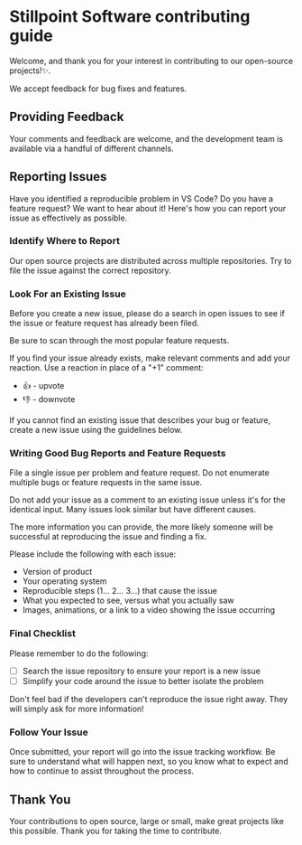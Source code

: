 # Stillpoint Software contributing guide <!-- omit in toc -->

Welcome, and thank you for your interest in contributing to our open-source projects!:sparkles:.

We accept feedback for bug fixes and features. 

## Providing Feedback
Your comments and feedback are welcome, and the development team is available via a handful of different channels.

## Reporting Issues

Have you identified a reproducible problem in VS Code? Do you have a feature request? We want to hear about it! Here's how you can report your issue as effectively as possible.

### Identify Where to Report

Our open source projects are distributed across multiple repositories. Try to file the issue against the correct repository. 

### Look For an Existing Issue

Before you create a new issue, please do a search in open issues to see if the issue or feature request has already been filed.

Be sure to scan through the most popular feature requests.

If you find your issue already exists, make relevant comments and add your reaction. Use a reaction in place of a "+1" comment:

* 👍 - upvote
* 👎 - downvote

If you cannot find an existing issue that describes your bug or feature, create a new issue using the guidelines below.

### Writing Good Bug Reports and Feature Requests

File a single issue per problem and feature request. Do not enumerate multiple bugs or feature requests in the same issue.

Do not add your issue as a comment to an existing issue unless it's for the identical input. Many issues look similar but have different causes.

The more information you can provide, the more likely someone will be successful at reproducing the issue and finding a fix.


Please include the following with each issue:

* Version of product
* Your operating system
*  Reproducible steps (1... 2... 3...) that cause the issue
* What you expected to see, versus what you actually saw
* Images, animations, or a link to a video showing the issue occurring

### Final Checklist

Please remember to do the following:

* [ ] Search the issue repository to ensure your report is a new issue
* [ ] Simplify your code around the issue to better isolate the problem

Don't feel bad if the developers can't reproduce the issue right away. They will simply ask for more information!

### Follow Your Issue

Once submitted, your report will go into the issue tracking workflow. Be sure to understand what will happen next, so you know what to expect and how to continue to assist throughout the process.

## Thank You

Your contributions to open source, large or small, make great projects like this possible. Thank you for taking the time to contribute.